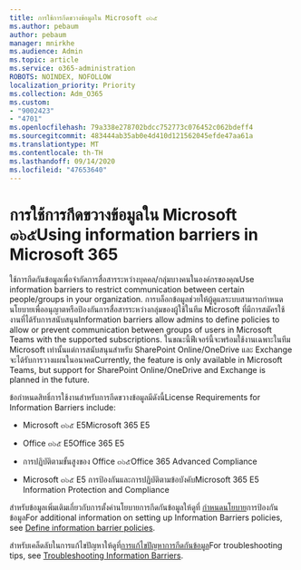 ```yaml
---
title: การใช้การกีดขวางข้อมูลใน Microsoft ๓๖๕
ms.author: pebaum
author: pebaum
manager: mnirkhe
ms.audience: Admin
ms.topic: article
ms.service: o365-administration
ROBOTS: NOINDEX, NOFOLLOW
localization_priority: Priority
ms.collection: Adm_O365
ms.custom:
- "9002423"
- "4701"
ms.openlocfilehash: 79a338e278702bdcc752773c076452c062bdeff4
ms.sourcegitcommit: 483444ab35ab0e4d410d121562045efde47aa61a
ms.translationtype: MT
ms.contentlocale: th-TH
ms.lasthandoff: 09/14/2020
ms.locfileid: "47653640"
---
```

# <a name="using-information-barriers-in-microsoft-365"></a><span data-ttu-id="24ad8-102">การใช้การกีดขวางข้อมูลใน Microsoft ๓๖๕</span><span class="sxs-lookup"><span data-stu-id="24ad8-102">Using information barriers in Microsoft 365</span></span>

<span data-ttu-id="24ad8-103">ใช้การกีดกันข้อมูลเพื่อจำกัดการสื่อสารระหว่างบุคคล/กลุ่มบางคนในองค์กรของคุณ</span><span class="sxs-lookup"><span data-stu-id="24ad8-103">Use information barriers to restrict communication between certain people/groups in your organization.</span></span> <span data-ttu-id="24ad8-104">การบล็อกข้อมูลช่วยให้ผู้ดูแลระบบสามารถกำหนดนโยบายเพื่ออนุญาตหรือป้องกันการสื่อสารระหว่างกลุ่มของผู้ใช้ในทีม Microsoft ที่มีการสมัครใช้งานที่ได้รับการสนับสนุน</span><span class="sxs-lookup"><span data-stu-id="24ad8-104">Information barriers allow admins to define policies to allow or prevent communication between groups of users in Microsoft Teams with the supported subscriptions.</span></span>  <span data-ttu-id="24ad8-105">ในขณะนี้ฟีเจอร์นี้จะพร้อมใช้งานเฉพาะในทีม Microsoft เท่านั้นแต่การสนับสนุนสำหรับ SharePoint Online/OneDrive และ Exchange จะได้รับการวางแผนในอนาคต</span><span class="sxs-lookup"><span data-stu-id="24ad8-105">Currently, the feature is only available in Microsoft Teams, but support for SharePoint Online/OneDrive and Exchange is planned in the future.</span></span>

<span data-ttu-id="24ad8-106">ข้อกำหนดสิทธิ์การใช้งานสำหรับการกีดขวางข้อมูลมีดังนี้</span><span class="sxs-lookup"><span data-stu-id="24ad8-106">License Requirements for Information Barriers include:</span></span>

- <span data-ttu-id="24ad8-107">Microsoft ๓๖๕ E5</span><span class="sxs-lookup"><span data-stu-id="24ad8-107">Microsoft 365 E5</span></span>

- <span data-ttu-id="24ad8-108">Office ๓๖๕ E5</span><span class="sxs-lookup"><span data-stu-id="24ad8-108">Office 365 E5</span></span>

- <span data-ttu-id="24ad8-109">การปฏิบัติตามขั้นสูงของ Office ๓๖๕</span><span class="sxs-lookup"><span data-stu-id="24ad8-109">Office 365 Advanced Compliance</span></span>

- <span data-ttu-id="24ad8-110">Microsoft ๓๖๕ E5 การป้องกันและการปฏิบัติตามข้อบังคับ</span><span class="sxs-lookup"><span data-stu-id="24ad8-110">Microsoft 365 E5 Information Protection and Compliance</span></span>

<span data-ttu-id="24ad8-111">สำหรับข้อมูลเพิ่มเติมเกี่ยวกับการตั้งค่านโยบายการกีดกันข้อมูลให้ดูที่ [กำหนดนโยบาย](https://docs.microsoft.com/microsoft-365/compliance/information-barriers-policies)การป้องกันข้อมูล</span><span class="sxs-lookup"><span data-stu-id="24ad8-111">For additional information on setting up Information Barriers policies, see [Define information barrier policies](https://docs.microsoft.com/microsoft-365/compliance/information-barriers-policies).</span></span>

<span data-ttu-id="24ad8-112">สำหรับเคล็ดลับในการแก้ไขปัญหาให้ดูที่[การแก้ไขปัญหาการกีดกันข้อมูล](https://docs.microsoft.com/microsoft-365/compliance/information-barriers-troubleshooting)</span><span class="sxs-lookup"><span data-stu-id="24ad8-112">For troubleshooting tips, see [Troubleshooting Information Barriers](https://docs.microsoft.com/microsoft-365/compliance/information-barriers-troubleshooting).</span></span>
